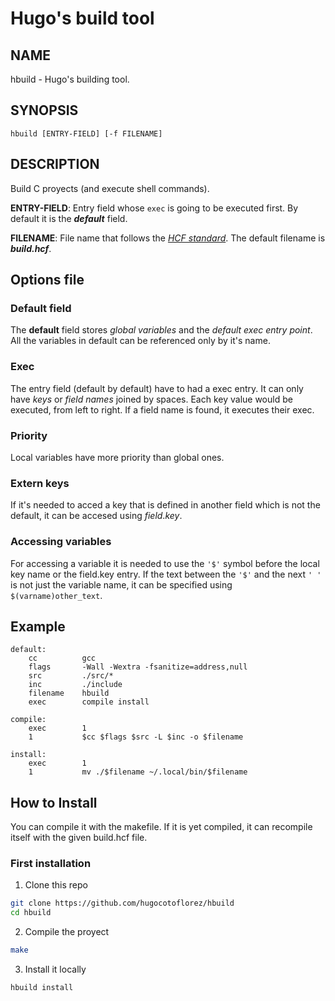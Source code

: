 # Hugo's build tool

## NAME
hbuild - Hugo's building tool.

## SYNOPSIS
`hbuild [ENTRY-FIELD] [-f FILENAME]`

## DESCRIPTION
Build C proyects (and execute shell commands).

**ENTRY-FIELD**: Entry field whose `exec` is going to be executed first. By default it is the ***default*** field.

**FILENAME**: File name that follows the [*HCF standard*](https://github.com/hugocotoflorez/vshcfp). The default filename is ***build.hcf***.


## Options file

### Default field

The **default** field stores *global variables* and the *default exec entry point*. All the variables in default can be referenced only by it's name.

### Exec

The entry field (default by default) have to had a exec entry. It can only have *keys* or *field names* joined by spaces. Each key  value would be executed, from left to right. If a field name is found, it executes their exec.

### Priority

Local variables have more priority than global ones.

### Extern keys

If it's needed to acced a key that is defined in another field which is not the default, it can be accesed using *field*.*key*.

### Accessing variables

For accessing a variable it is needed to use the `'$'` symbol before the local key name or the field.key entry. If the text between the `'$'` and the next `' '` is not just the variable name, it can be specified using `$(varname)other_text`.

## Example
```hcf
default:
    cc          gcc
    flags       -Wall -Wextra -fsanitize=address,null
    src         ./src/*
    inc         ./include
    filename    hbuild
    exec        compile install

compile:
    exec        1
    1           $cc $flags $src -L $inc -o $filename

install:
    exec        1
    1           mv ./$filename ~/.local/bin/$filename
```

## How to Install

You can compile it with the makefile. If it is yet compiled, it can recompile itself with the given build.hcf file.

### First installation

1. Clone this repo

```sh
git clone https://github.com/hugocotoflorez/hbuild
cd hbuild
```

2. Compile the proyect

```sh
make
```

3. Install it locally

```sh
hbuild install
```
